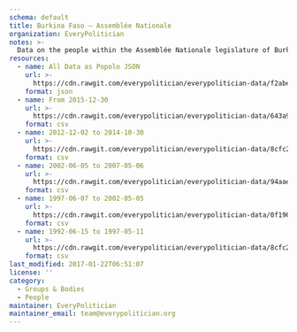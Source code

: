 ```yaml
---
schema: default
title: Burkina Faso — Assemblée Nationale
organization: EveryPolitician
notes: >-
  Data on the people within the Assemblée Nationale legislature of Burkina Faso.
resources:
  - name: All Data as Popolo JSON
    url: >-
      https://cdn.rawgit.com/everypolitician/everypolitician-data/f2abe1a756ee76561c31ceb5ff9bed0af3f3cb5b/data/Burkina_Faso/Assembly/ep-popolo-v1.0.json
    format: json
  - name: From 2015-12-30
    url: >-
      https://cdn.rawgit.com/everypolitician/everypolitician-data/643a9187cc2f269146ce76907f1cabd9a35643cf/data/Burkina_Faso/Assembly/term-7.csv
    format: csv
  - name: 2012-12-02 to 2014-10-30
    url: >-
      https://cdn.rawgit.com/everypolitician/everypolitician-data/8cfc29587dc4e3c276c24bcb2dc739fdc5f14d2a/data/Burkina_Faso/Assembly/term-2012.csv
    format: csv
  - name: 2002-06-05 to 2007-05-06
    url: >-
      https://cdn.rawgit.com/everypolitician/everypolitician-data/94aae4c948cff6e0005a394c893a7d696633db10/data/Burkina_Faso/Assembly/term-3.csv
    format: csv
  - name: 1997-06-07 to 2002-05-05
    url: >-
      https://cdn.rawgit.com/everypolitician/everypolitician-data/0f1964d0de0a9587b237664f71a6e5724220456d/data/Burkina_Faso/Assembly/term-2.csv
    format: csv
  - name: 1992-06-15 to 1997-05-11
    url: >-
      https://cdn.rawgit.com/everypolitician/everypolitician-data/8cfc29587dc4e3c276c24bcb2dc739fdc5f14d2a/data/Burkina_Faso/Assembly/term-1.csv
    format: csv
last_modified: 2017-01-22T06:51:07
license: ''
category:
  - Groups & Bodies
  - People
maintainer: EveryPolitician
maintainer_email: team@everypolitician.org
---
```

